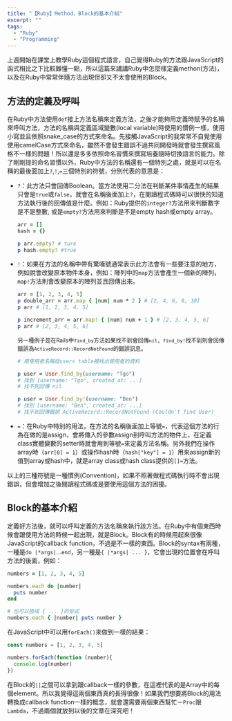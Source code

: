```yaml
---
title: "【Ruby】Method、Block的基本介紹"
excerpt: ""
tags:
  - "Ruby"
  - "Programming"
---
```


上週開始在課堂上教學Ruby這個程式語言，自己覺得Ruby的方法跟JavaScript的函式相比之下比較難懂一點，所以這篇來講講Ruby中怎麼樣定義methon(方法)，以及在Ruby中常常伴隨方法出現但卻又不太會使用的Block。

## 方法的定義及呼叫

在Ruby中方法使用`def`接上方法名稱來定義方法，之後才能夠用定義時賦予的名稱來呼叫方法，方法的名稱與定義區域變數(local variable)時使用的慣例一樣，使用小寫並且依照snake_case的方式來命名。先接觸JavaScript的我常常不自覺使用使用camelCase方式來命名，雖然不會發生錯誤不過共同開發時就會發生撰寫風格不一樣的問題！所以還是多多依照命名習慣來撰寫培養隨時切換語言的能力。除了剛剛提的命名習慣以外，Ruby中方法的名稱還有一個特別之處，就是可以在名稱的最後面加上`?`,`!`,`=`三個特別的符號，分別代表的意思是：
- `?`：此方法只會回傳Boolean。當方法使用二分法在判斷某件事情產生的結果只會是`true`或`false`，就會在名稱後面加上`?`，在閱讀程式碼時可以很快的知道方法執行後的回傳值是什麼。例如：Ruby提供的`integer?`方法用來判斷數字是不是整數, 或是`empty?`方法用來判斷是不是empty hash或empty array。
  ```ruby
  arr = []
  hash = {}

  p arr.empty? # ture
  p hash.empty? #true
  ```
- `!`：如果在方法的名稱中帶有驚嘆號通常表示此方法會有一些要注意的地方，例如說會改變原本物件本身，例如：陣列中的`map`方法會產生一個新的陣列，`map!`方法則會改變原本的陣列並且回傳出來。
  ```ruby
  arr = [1, 2, 3, 4, 5]
  p double_arr = arr.map { |num| num * 2 } # [2, 4, 6, 8, 10]
  p arr # [1, 2, 3, 4, 5]

  p increment_arr = arr.map! { |num| num + 1 } # [2, 3, 4, 5, 6]
  p arr # [2, 3, 4, 5, 6]
  ```
  <span style="font-size:0.8rem">另一種例子是在Rails中`find_by`方法如果找不到會回傳`nil`，`find_by!`找不到則會回傳錯誤為`ActiveRecord::RecordNotFound`的錯誤訊息。</span>

  ```ruby
  # 用使用者名稱從users table裡找出使用者的資料

  p user = User.find_by(username: "Tgo")
  # 找到 [username: "Tgo", created_at: ...]
  # 找不到回傳 nil

  p user = User.find_by!(username: "Ben")
  # 找到 [username: "Ben", created_at: ...]
  # 找不到回傳錯誤 ActiveRecord::RecordNotFound (Couldn't find User)
  ```
- `=`：在Ruby中特別的用法，在方法的名稱後面加上等號`=`，代表這個方法的行為在做的是assign，會將傳入的參數assign到呼叫方法的物件上，在定義class實體變數的setter時就會用到等號`=`來定義方法名稱。另外我們在操作array時（`arr[0] = 1`）或操作hash時（`hash["key"] = 1`）用來assign新的值到array或hash中，就是array class或hash class提供的`[]=`方法。

以上的三種符號是一種慣例(Convention)，如果不照著做程式碼執行時不會出現錯誤，但會增加之後閱讀程式碼或是要使用這個方法的困擾。

## Block的基本介紹
定義好方法後，就可以呼叫定義的方法名稱來執行該方法。在Ruby中有個東西時候會跟使用方法的時候一起出現，就是Block。Block有的時候用起來很像JavaScript的callback function，不過是不一樣的東西。Block的syntax有兩種，一種是`do |*args|`...`end`，另一種是`{ |*args| ... }`，它會出現的位置會在呼叫方法的後面，例如：
```ruby
numbers = [1, 2, 3, 4, 5]

numbers.each do |number|
  puts number
end

# 也可以換成 { ... }的形式
numbers.each { |number| puts number }
```

在JavaScript中可以用`forEach()`來做到一樣的結果：
```javascript
const numbers = [1, 2, 3, 4, 5]

numbers.forEach(function (number){
  console.log(number)
})
```

在Block的`||`之間可以拿到跟callback一樣的參數，在這裡代表的是Array中的每個element。所以我覺得這兩個東西真的長得很像！如果我們想要將Block的用法轉換成callback function一樣的概念，就會還需要兩個東西幫忙－`Proc`跟`Lambda`，不過兩個就放到以後的文章在深究吧！